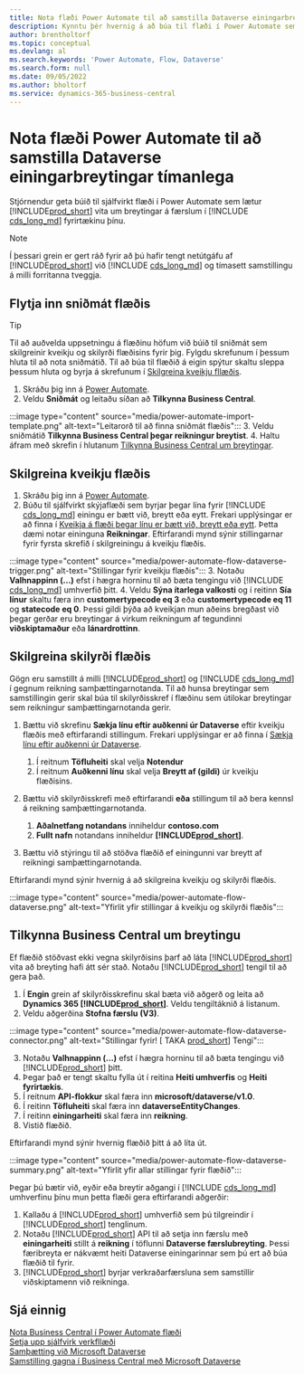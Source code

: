 ```yaml
---
title: Nota flæði Power Automate til að samstilla Dataverse einingarbreytingar tímanlega
description: Kynntu þér hvernig á að búa til flæði í Power Automate sem lætur þig vita þegar einingu er breytt í Dataverse umhverfi.
author: brentholtorf
ms.topic: conceptual
ms.devlang: al
ms.search.keywords: 'Power Automate, Flow, Dataverse'
ms.search.form: null
ms.date: 09/05/2022
ms.author: bholtorf
ms.service: dynamics-365-business-central
---
```

# <a name="use-a-power-automate-flow-to-timely-synchronize-dataverse-entity-changes"></a>Nota flæði Power Automate til að samstilla Dataverse einingarbreytingar tímanlega

Stjórnendur geta búið til sjálfvirkt flæði í Power Automate sem lætur [!INCLUDE[prod_short](includes/prod_short.md)] vita um breytingar á færslum í [!INCLUDE [cds_long_md](includes/cds_long_md.md)] fyrirtækinu þínu.

> [!NOTE]
> Í þessari grein er gert ráð fyrir að þú hafir tengt netútgáfu af [!INCLUDE[prod_short](includes/prod_short.md)] við [!INCLUDE [cds_long_md](includes/cds_long_md.md)] og tímasett samstillingu á milli forritanna tveggja.

## <a name="import-the-flow-template"></a>Flytja inn sniðmát flæðis

> [!TIP]
> Til að auðvelda uppsetningu á flæðinu höfum við búið til sniðmát sem skilgreinir kveikju og skilyrði flæðisins fyrir þig. Fylgdu skrefunum í þessum hluta til að nota sniðmátið. Til að búa til flæðið á eigin spýtur skaltu sleppa þessum hluta og byrja á skrefunum í [Skilgreina kveikju fllæðis](#define-the-flow-trigger).

1. Skráðu þig inn á [Power Automate](https://powerautomate.microsoft.com).
2. Veldu **Sniðmát** og leitaðu síðan að **Tilkynna Business Central**.

:::image type="content" source="media/power-automate-import-template.png" alt-text="Leitarorð til að finna sniðmát flæðis":::
3. Veldu sniðmátið **Tilkynna Business Central þegar reikningur breytist**.
4. Haltu áfram með skrefin í hlutanum [Tilkynna Business Central um breytingar](#notify-business-central-about-a-change).

## <a name="define-the-flow-trigger"></a>Skilgreina kveikju flæðis

1. Skráðu þig inn á [Power Automate](https://flow.microsoft.com).
2. Búðu til sjálfvirkt skýjaflæði sem byrjar þegar lína fyrir [!INCLUDE [cds_long_md](includes/cds_long_md.md)] einingu er bætt við, breytt eða eytt. Frekari upplýsingar er að finna í [Kveikja á flæði þegar línu er bætt við, breytt eða eytt](/power-automate/dataverse/create-update-delete-trigger). Þetta dæmi notar eininguna **Reikningar**. Eftirfarandi mynd sýnir stillingarnar fyrir fyrsta skrefið í skilgreiningu á kveikju flæðis.

:::image type="content" source="media/power-automate-flow-dataverse-trigger.png" alt-text="Stillingar fyrir kveikju flæðis":::
3. Notaðu **Valhnappinn (...)** efst í hægra horninu til að bæta tengingu við [!INCLUDE [cds_long_md](includes/cds_long_md.md)] umhverfið þitt.
4. Veldu **Sýna ítarlega valkosti** og í reitinn **Sía línur** skaltu færa inn **customertypecode eq 3** eða **customertypecode eq 11** og **statecode eq 0**. Þessi gildi þýða að kveikjan mun aðeins bregðast við þegar gerðar eru breytingar á virkum reikningum af tegundinni **viðskiptamaður** eða **lánardrottinn**.

## <a name="define-the-flow-condition"></a>Skilgreina skilyrði flæðis

Gögn eru samstillt á milli [!INCLUDE[prod_short](includes/prod_short.md)] og [!INCLUDE [cds_long_md](includes/cds_long_md.md)] í gegnum reikning samþættingarnotanda. Til að hunsa breytingar sem samstillingin gerir skal búa til skilyrðisskref í flæðinu sem útilokar breytingar sem reikningur samþættingarnotanda gerir.  

1. Bættu við skrefinu **Sækja línu eftir auðkenni úr Dataverse** eftir kveikju flæðis með eftirfarandi stillingum. Frekari upplýsingar er að finna í [Sækja línu eftir auðkenni úr Dataverse](/power-automate/dataverse/get-row-id).

    1. Í reitnum **Töfluheiti** skal velja **Notendur**
    2. Í reitnum **Auðkenni línu** skal velja **Breytt af (gildi)** úr kveikju flæðisins.  

2. Bættu við skilyrðisskrefi með eftirfarandi **eða** stillingum til að bera kennsl á reikning samþættingarnotanda.
    1. **Aðalnetfang notandans** inniheldur **contoso.com**
    2. **Fullt nafn** notandans inniheldur **[!INCLUDE[prod_short](includes/prod_short.md)]**.

3. Bættu við stýringu til að stöðva flæðið ef einingunni var breytt af reikningi samþættingarnotanda.

Eftirfarandi mynd sýnir hvernig á að skilgreina kveikju og skilyrði flæðis.

:::image type="content" source="media/power-automate-flow-dataverse.png" alt-text="Yfirlit yfir stillingar á kveikju og skilyrði flæðis":::

## <a name="notify-business-central-about-a-change"></a>Tilkynna Business Central um breytingu

Ef flæðið stöðvast ekki vegna skilyrðisins þarf að láta [!INCLUDE[prod_short](includes/prod_short.md)] vita að breyting hafi átt sér stað. Notaðu [!INCLUDE[prod_short](includes/prod_short.md)] tengil til að gera það.

1. Í **Engin** grein af skilyrðisskrefinu skal bæta við aðgerð og leita að **Dynamics 365 [!INCLUDE[prod_short](includes/prod_short.md)]**. Veldu tengiltáknið á listanum.
2. Veldu aðgerðina **Stofna færslu (V3)**.

:::image type="content" source="media/power-automate-flow-dataverse-connector.png" alt-text="Stillingar fyrir! [ TAKA [prod_short](includes/prod_short.md)] Tengi":::

3. Notaðu **Valhnappinn (...)** efst í hægra horninu til að bæta tengingu við [!INCLUDE[prod_short](includes/prod_short.md)] þitt.
4. Þegar það er tengt skaltu fylla út í reitina **Heiti umhverfis** og **Heiti fyrirtækis**.
5. Í reitnum **API-flokkur** skal færa inn **microsoft/dataverse/v1.0**.
6. Í reitinn **Töfluheiti** skal færa inn **dataverseEntityChanges**.
7. Í reitinn **einingarheiti** skal færa inn **reikning**.
8. Vistið flæðið.

Eftirfarandi mynd sýnir hvernig flæðið þitt á að líta út.

:::image type="content" source="media/power-automate-flow-dataverse-summary.png" alt-text="Yfirlit yfir allar stillingar fyrir flæðið":::

Þegar þú bætir við, eyðir eða breytir aðgangi í [!INCLUDE [cds_long_md](includes/cds_long_md.md)] umhverfinu þínu mun þetta flæði gera eftirfarandi aðgerðir:

1. Kallaðu á [!INCLUDE[prod_short](includes/prod_short.md)] umhverfið sem þú tilgreindir í [!INCLUDE[prod_short](includes/prod_short.md)] tenglinum.
2. Notaðu [!INCLUDE[prod_short](includes/prod_short.md)] API til að setja inn færslu með **einingarheiti** stillt á **reikning** í töflunni **Dataverse færslubreyting**. Þessi færibreyta er nákvæmt heiti Dataverse einingarinnar sem þú ert að búa flæðið til fyrir.
3. [!INCLUDE[prod_short](includes/prod_short.md)] byrjar verkraðarfærsluna sem samstillir viðskiptamenn við reikninga.

## <a name="see-also"></a>Sjá einnig

[Nota Business Central í Power Automate flæði](across-how-use-financials-data-source-flow.md)  
[Setja upp sjálfvirk verkfllæði](/dynamics365/business-central/dev-itpro/powerplatform/automate-workflows)  
[Samþætting við Microsoft Dataverse](admin-common-data-service.md)  
[Samstilling gagna í Business Central með Microsoft Dataverse](admin-synchronizing-business-central-and-sales.md)  
